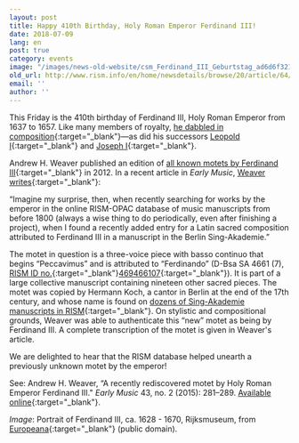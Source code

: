 ```yaml
---
layout: post
title: Happy 410th Birthday, Holy Roman Emperor Ferdinand III!
date: 2018-07-09
lang: en
post: true
category: events
image: "/images/news-old-website/csm_Ferdinand_III_Geburtstag_ad6d6f3214.jpg"
old_url: http://www.rism.info/en/home/newsdetails/browse/20/article/64/happy-410th-birthday-holy-roman-emperor-ferdinand-iii.html
email: ''
author: ''
---
```


This Friday is the 410th birthday of Ferdinand III, Holy Roman Emperor from 1637 to 1657. Like many members of royalty, [he dabbled in composition](https://opac.rism.info/search?View=rism&author=135163781&Language=en){:target="_blank"}—as did his successors [Leopold I](https://opac.rism.info/search?View=rism&author=118571869&Language=en){:target="_blank"} and [Joseph I](https://opac.rism.info/search?View=rism&author=118558390&Language=en){:target="_blank"}.

Andrew H. Weaver published an edition of [all known motets by Ferdinand III](https://www.areditions.com/publications/collegium-musicum/motets-by-emperor-ferdinand-iii-et-al-y2-018.html){:target="_blank"} in 2012. In a recent article in _Early Music_, [Weaver writes](https://doi.org/10.1093/em/cav001){:target="_blank"}:

“Imagine my surprise, then, when recently searching for works by the emperor in the online RISM-OPAC database of music manuscripts from before 1800 (always a wise thing to do periodically, even after finishing a project), when I found a recently added entry for a Latin sacred composition attributed to Ferdinand III in a manuscript in the Berlin Sing-Akademie.”

The motet in question is a three-voice piece with basso continuo that begins “Peccavimus” and is attributed to “Ferdinando” (D-Bsa SA 4661 (7), [RISM ID no.](https://opac.rism.info/search?id=469466107&Language=en){:target="_blank"}[469466107](https://opac.rism.info/search?id=469466107&Language=en){:target="_blank"}). It is part of a large collective manuscript containing nineteen other sacred pieces. The motet was copied by Hermann Koch, a cantor in Berlin at the end of the 17th century, and whose name is found on [dozens of Sing-Akademie manuscripts in RISM](https://opac.rism.info/search?View=rism&q=hermann+koch&Language=en){:target="_blank"}. On stylistic and compositional grounds, Weaver was able to authenticate this “new” motet as being by Ferdinand III. A complete transcription of the motet is given in Weaver's article.

We are delighted to hear that the RISM database helped unearth a previously unknown motet by the emperor!

See:
Andrew H. Weaver, “A recently rediscovered motet by Holy Roman Emperor Ferdinand III." _Early Music_ 43, no. 2 (2015): 281–289. [Available online](https://doi.org/10.1093/em/cav001){:target="_blank"}.

_Image_: Portrait of Ferdinand III, ca. 1628 - 1670, Rijksmuseum, from [Europeana](http://data.europeana.eu/item/90402/RP_P_OB_9022){:target="_blank"} (public domain).